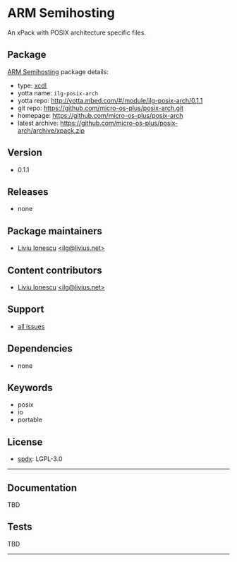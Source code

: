 # ARM Semihosting

An xPack with POSIX architecture specific files.

## Package

[ARM Semihosting](https://github.com/micro-os-plus/posix-arch) package details:

* type: [xcdl](http://xcdl.github.io)
* yotta name: `ilg-posix-arch`
* yotta repo: http://yotta.mbed.com/#/module/ilg-posix-arch/0.1.1
* git repo: https://github.com/micro-os-plus/posix-arch.git
* homepage: https://github.com/micro-os-plus/posix-arch
* latest archive: https://github.com/micro-os-plus/posix-arch/archive/xpack.zip

## Version

* 0.1.1

## Releases

* none

## Package maintainers

* [Liviu Ionescu](http://liviusdotnet.worldpress.com) [&lt;ilg@livius.net&gt;](mailto:ilg@livius.net)

## Content contributors

* [Liviu Ionescu](http://liviusdotnet.worldpress.com) [&lt;ilg@livius.net&gt;](mailto:ilg@livius.net)

## Support

* [all issues](https://github.com/micro-os-plus/posix-arch/issues)

## Dependencies

* none

## Keywords

* posix
* io
* portable

## License

* [spdx](http://spdx.org/licenses/): LGPL-3.0

--- 
## Documentation

TBD

## Tests

TBD


--- 
